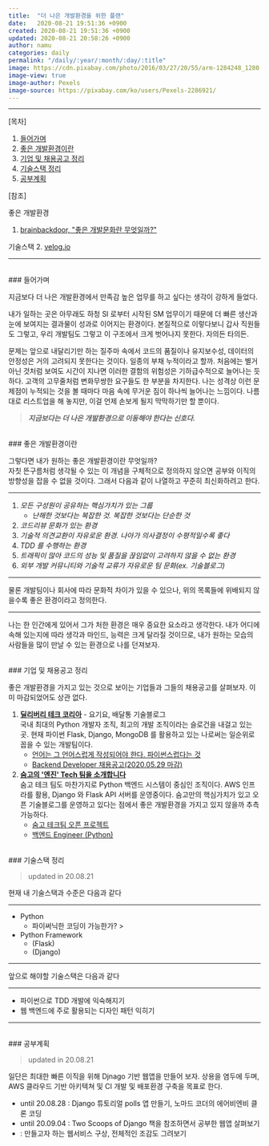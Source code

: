 ```yaml
---
title:  "더 나은 개발환경을 위한 플랜"
date:   2020-08-21 19:51:36 +0900
created: 2020-08-21 19:51:36 +0900
updated: 2020-08-21 20:58:26 +0900
author: namu
categories: daily
permalink: "/daily/:year/:month/:day/:title"
image: https://cdn.pixabay.com/photo/2016/03/27/20/55/arm-1284248_1280.jpg
image-view: true
image-author: Pexels
image-source: https://pixabay.com/ko/users/Pexels-2286921/
---
```



---

[목차]

1. [들어가며](#들어가며)
2. [좋은 개발환경이란](#좋은-개발환경이란)
3. [기업 및 채용공고 정리](#기업-및-채용공고-정리)
4. [기술스택 정리](#기술스택-정리)
5. [공부계획](#공부계획)

[참조]

좋은 개발환경
1. [brainbackdoor, "좋은 개발문화란 무엇일까?"](https://brainbackdoor.tistory.com/116)

기술스택
2. [velog.io](https://velog.io/@doondoony/pipenv-101)

---

<br>
### 들어가며

지금보다 더 나은 개발환경에서 만족감 높은 업무를 하고 싶다는 생각이 강하게 들었다.

내가 일하는 곳은 아무래도 하청 SI 로부터 시작된 SM 업무이기 때문에 더 빠른 생산과 눈에 보여지는 결과물이 성과로 이어지는 환경이다.
본질적으로 이렇다보니 갑사 직원들도 그렇고, 우리 개발팀도 그렇고 이 구조에서 크게 벗어나지 못한다. 자의든 타의든.

문제는 앞으로 내달리기만 하는 질주마 속에서 코드의 품질이나 유지보수성, 데이터의 안정성은 거의 고려되지 못한다는 것이다.
일종의 부채 누적이라고 할까. 처음에는 별거 아닌 것처럼 보여도 시간이 지나면 이러한 결함의 위험성은 기하급수적으로 늘어나는 듯 하다.
고객의 고무줄처럼 변화무쌍한 요구들도 한 부분을 차지한다.
나는 성격상 이런 문제점이 누적되는 것을 볼 때마다 마음 속에 무거운 짐이 하나씩 늘어나는 느낌이다.
나름대로 리스트업을 해 놓지만, 이걸 언제 손보게 될지 막막하기만 할 뿐이다.

> **_지금보다는 더 나은 개발환경으로 이동해야 한다는 신호다._**

<br>
### 좋은 개발환경이란

그렇다면 내가 원하는 좋은 개발환경이란 무엇일까?<br>
자칫 뜬구름처럼 생각될 수 있는 이 개념을 구체적으로 정의하지 않으면 공부와 이직의 방향성을 잡을 수 없을 것이다.
그래서 다음과 같이 나열하고 꾸준히 최신화하려고 한다.

---

1. _모든 구성원이 공유하는 핵심가치가 있는 그룹_
    - _난해한 것보다는 복잡한 것. 복잡한 것보다는 단순한 것_
2. _코드리뷰 문화가 있는 환경_
3. _기술적 의견교환이 자유로운 환경. 나아가 의사결정이 수평적일수록 좋다_
4. _TDD 를 수행하는 환경_
5. _트래픽이 많아 코드의 성능 및 품질을 끊임없이 고려하지 않을 수 없는 환경_
6. _외부 개발 커뮤니티와 기술적 교류가 자유로운 팀 문화(ex. 기술블로그)_

---

물론 개발팀이나 회사에 따라 문화적 차이가 있을 수 있으나, 위의 목록들에 위배되지 않을수록 좋은 환경이라고 정의한다.

---

나는 한 인간에게 있어서 그가 처한 환경은 매우 중요한 요소라고 생각한다.
내가 어디에 속해 있는지에 따라 생각과 마인드, 능력은 크게 달라질 것이므로,
내가 원하는 모습의 사람들을 많이 만날 수 있는 환경으로 나를 던져보자.

<br>
### 기업 및 채용공고 정리

좋은 개발환경을 가지고 있는 것으로 보이는 기업들과 그들의 채용공고를 살펴보자. 이미 마감되었어도 상관 없다.

1. [**딜리버리 테크 코리아**](https://medium.com/deliverytechkorea) - 요기요, 배달통 기술블로그
    <br>국내 최대의 Python 개발자 조직, 최고의 개발 조직이라는 슬로건을 내걸고 있는 곳.
    현재 파이썬 Flask, Django, MongoDB 를 활용하고 있는 나로써는 일순위로 꼽을 수 있는 개발팀이다.
    - [언어는 그 언어스럽게 작성되어야 한다. 파이썬스럽다는 것](#https://medium.com/deliverytechkorea/from-java-to-python-eb3a877e53a3)
    - [Backend Developer 채용공고(2020.05.29 마감)](#https://www.jobplanet.co.kr/companies/88549/job_postings/1152156/backend-developer/%EC%9A%94%EA%B8%B0%EC%9A%94?_rs=desktop_profile_job_postings)
2. [**숨고의 '엔진' Tech 팀을 소개합니다**](https://brunch.co.kr/@soomgo/1198)
    <br>숨고 테크 팀도 마찬가지로 Python 백엔드 시스템이 중심인 조직이다. AWS 인프라를 활용, Django 와 Flask API 서버를 운영중이다.
    숨고만의 핵심가치가 있고 오픈 기술블로그를 운영하고 있다는 점에서 좋은 개발환경을 가지고 있지 않을까 추측 가능하다.
    - [숨고 테크팀 오픈 프로젝트](https://github.com/SoomgoTech)
    - [백엔드 Engineer (Python)](https://www.jobplanet.co.kr/companies/323579/job_postings/1165608/%EC%9E%A1%ED%94%8C%EB%9E%98%EB%8B%9B-%EB%A7%A4%EC%B9%AD-%EB%B0%B1%EC%97%94%EB%93%9C-engineer-python/%EB%B8%8C%EB%A0%88%EC%9D%B4%EB%B8%8C%EB%AA%A8%EB%B0%94%EC%9D%BC?_rs=desktop_profile_job_postings)

<br>
### 기술스택 정리

> updated in 20.08.21

현재 내 기술스택과 수준은 다음과 같다

---

- Python
    - 파이써닉한 코딩이 가능한가? > 
- Python Framework
    - (Flask) 
    - (Django) 

---

앞으로 해야할 기술스택은 다음과 같다

---

- 파이썬으로 TDD 개발에 익숙해지기
- 웹 백엔드에 주로 활용되는 디자인 패턴 익히기

---

<br>
### 공부계획

> updated in 20.08.21

일단은 최대한 빠른 이직을 위해 Djnago 기반 웹앱을 만들어 보자.
상용을 염두에 두며, AWS 클라우드 기반 아키텍쳐 및 CI 개발 및 배포환경 구축을 목표로 한다.

- until 20.08.28 : Django 튜토리얼 polls 앱 만들기, 노마드 코더의 에어비엔비 클론 코딩
- until 20.09.04 : Two Scoops of Django 책을 참조하면서 공부한 웹앱 살펴보기
- : 만들고자 하는 웹서비스 구상, 전체적인 조감도 그려보기

